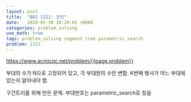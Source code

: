 ```yaml
---
layout: post
title:  "BOJ 1321: 군인"
date:   2018-05-30 10:20:05 +0800
categories: problem_solving
use_math: true
tags: problem_solving segment_tree parametric_search
problem: 1321
---
```


<a target="_blank" href="https://www.acmicpc.net/problem/{{page.problem}}">https://www.acmicpc.net/problem/{{page.problem}}</a><br/>
  

부대의 수가 N으로 고정되어 있고, 각 부대원의 수만 변함. K번째 병사가 어느 부대에 있는지 알아내야 함.

구간트리를 위해 만든 문제. 부대번호는 parametric_search로 찾음

  